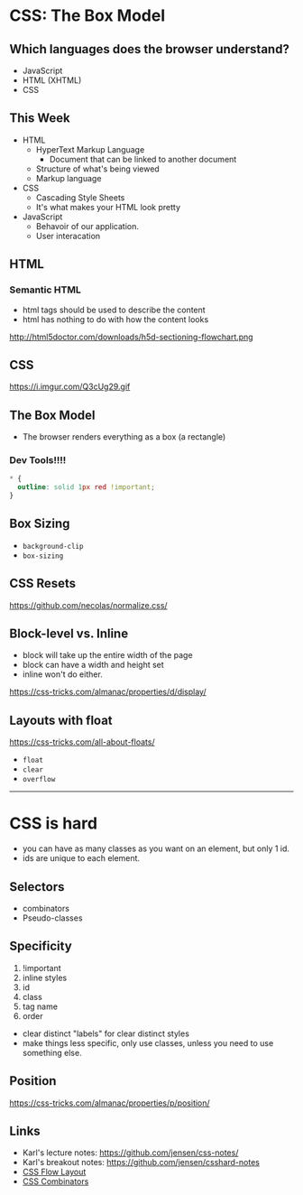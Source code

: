 # CSS: The Box Model

## Which languages does the browser understand?

* JavaScript
* HTML (XHTML)
* CSS

## This Week

* HTML 
  - HyperText Markup Language
    - Document that can be linked to another document
  - Structure of what's being viewed
  - Markup language
* CSS
  - Cascading Style Sheets
  - It's what makes your HTML look pretty
* JavaScript  
  - Behavoir of our application.
  - User interacation

## HTML

### Semantic HTML

* html tags should be used to describe the content
* html has nothing to do with how the content looks

http://html5doctor.com/downloads/h5d-sectioning-flowchart.png

## CSS

https://i.imgur.com/Q3cUg29.gif

## The Box Model

* The browser renders everything as a box (a rectangle)

### Dev Tools!!!!

```css
* {
  outline: solid 1px red !important;
}
```

## Box Sizing

* `background-clip`
* `box-sizing`

## CSS Resets

https://github.com/necolas/normalize.css/

## Block-level vs. Inline

* block will take up the entire width of the page 
* block can have a width and height set
* inline won't do either.

https://css-tricks.com/almanac/properties/d/display/

## Layouts with float

https://css-tricks.com/all-about-floats/

* `float`
* `clear`
* `overflow`

---

# CSS is hard

* you can have as many classes as you want on an element, but only 1 id.
* ids are unique to each element. 

## Selectors

* combinators
* Pseudo-classes

## Specificity

1. !important
2. inline styles
3. id
4. class
5. tag name
6. order

* clear distinct "labels" for clear distinct styles
* make things less specific, only use classes, unless you need to use something else.

## Position

https://css-tricks.com/almanac/properties/p/position/

## Links

* Karl's lecture notes: https://github.com/jensen/css-notes/
* Karl's breakout notes: https://github.com/jensen/csshard-notes
* [CSS Flow Layout](https://developer.mozilla.org/en-US/docs/Web/CSS/CSS_Flow_Layout)
* [CSS Combinators](https://developer.mozilla.org/en-US/docs/Web/CSS/CSS_Selectors#Combinators)